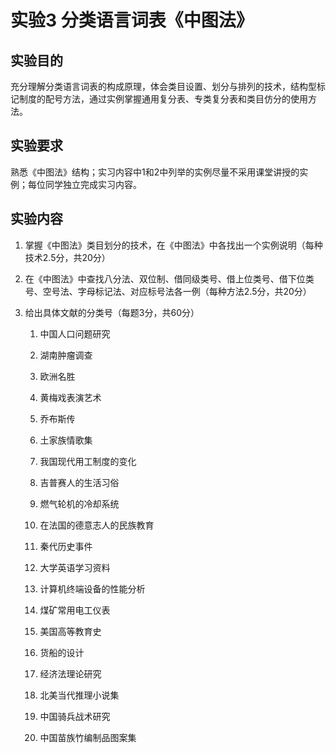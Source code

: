 # 实验3 分类语言词表《中图法》

## 实验目的
充分理解分类语言词表的构成原理，体会类目设置、划分与排列的技术，结构型标记制度的配号方法，通过实例掌握通用复分表、专类复分表和类目仿分的使用方法。

## 实验要求
熟悉《中图法》结构；实习内容中1和2中列举的实例尽量不采用课堂讲授的实例；每位同学独立完成实习内容。

## 实验内容
1. 掌握《中图法》类目划分的技术，在《中图法》中各找出一个实例说明（每种技术2.5分，共20分）

2. 在《中图法》中查找八分法、双位制、借同级类号、借上位类号、借下位类号、空号法、字母标记法、对应标号法各一例（每种方法2.5分，共20分）

3. 给出具体文献的分类号（每题3分，共60分）
    1. 中国人口问题研究 

    2. 湖南肿瘤调查

    3. 欧洲名胜

    4. 黄梅戏表演艺术

    5. 乔布斯传

    6. 土家族情歌集

    7. 我国现代用工制度的变化

    8. 吉普赛人的生活习俗

    9. 燃气轮机的冷却系统

    10. 在法国的德意志人的民族教育

    11. 秦代历史事件

    12. 大学英语学习资料

    13. 计算机终端设备的性能分析

    14. 煤矿常用电工仪表

    15. 美国高等教育史

    16. 货船的设计

    17. 经济法理论研究

    18. 北美当代推理小说集

    19. 中国骑兵战术研究

    20. 中国苗族竹编制品图案集


